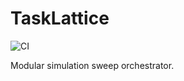 # TaskLattice

![CI](https://github.com/zmeadows/tasklattice/actions/workflows/test.yml/badge.svg)

Modular simulation sweep orchestrator.
